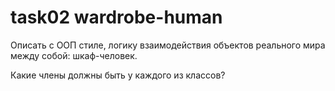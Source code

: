 # task02 wardrobe-human

Описать с ООП стиле, логику взаимодействия объектов реального 
мира между собой: шкаф-человек.

Какие члены должны быть у каждого из классов?